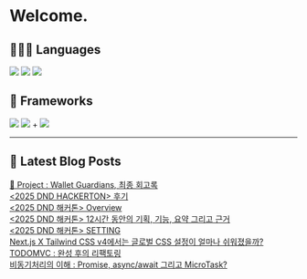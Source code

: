 # Welcome.

## 🧑🏻‍💻 Languages

<p>
    <img src="https://img.shields.io/badge/TypeScript-3178C6?style=flat-square&logo=TypeScript&logoColor=white"/> 
  <img src="https://img.shields.io/badge/JavaScript-F7DF1E?style=flat-square&logo=JavaScript&logoColor=white"/> 
  <img src="https://img.shields.io/badge/Java-5382A1?style=flat-square&logo=openjdk&logoColor=white"/>
</p>

## 📘 Frameworks 

<p>
  <img src="https://img.shields.io/badge/React-61DAFB?style=flat-square&logo=React&logoColor=black"/>
  <img src="https://img.shields.io/badge/Vue.js-4FC08D?style=flat-square&logo=Vue.js&logoColor=white"/>
+ <img src="https://img.shields.io/badge/Next.js-000000?style=flat-square&logo=Next.js&logoColor=white"/>
</p>




---


## 📕 Latest Blog Posts

<a href="https://wonbin109.tistory.com/111">📌 Project : Wallet Guardians, 최종 회고록</a></br><a href=https://wonbin109.tistory.com/173>&lt;2025 DND HACKERTON&gt; 후기</a></br><a href=https://wonbin109.tistory.com/172>&lt;2025 DND 해커톤&gt; Overview</a></br><a href=https://wonbin109.tistory.com/171>&lt;2025 DND 해커톤&gt; 12시간 동안의 기획, 기능, 요약 그리고 근거</a></br><a href=https://wonbin109.tistory.com/170>&lt;2025 DND 해커톤&gt; SETTING</a></br><a href=https://wonbin109.tistory.com/169>Next.js X Tailwind CSS v4에서는 글로벌 CSS 설정이 얼마나 쉬워졌을까?</a></br><a href=https://wonbin109.tistory.com/168>TODOMVC : 완성 후의 리팩토링</a></br><a href=https://wonbin109.tistory.com/167>비동기처리의 이해 : Promise, async/await 그리고 MicroTask?</a></br>